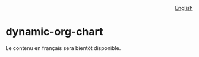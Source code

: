 <div style="text-align: right;">
    <a href="https://github.com/DSD-ESDC-EDSC/dynamic-org-chart/blob/master/README.md">English</a>
</div>

# dynamic-org-chart

Le contenu en français sera bientôt disponible.

